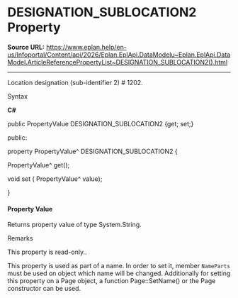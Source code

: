 # DESIGNATION_SUBLOCATION2 Property

**Source URL:** https://www.eplan.help/en-us/Infoportal/Content/api/2026/Eplan.EplApi.DataModelu~Eplan.EplApi.DataModel.ArticleReferencePropertyList~DESIGNATION_SUBLOCATION2().html

---

Location designation (sub-identifier 2) # 1202.

Syntax

**C#**



public PropertyValue DESIGNATION_SUBLOCATION2 {get; set;}

public:

property PropertyValue^ DESIGNATION_SUBLOCATION2 {

   PropertyValue^ get();

   void set (    PropertyValue^ value);

}


#### Property Value

Returns property value of type System.String.

Remarks

This property is read-only..

This property is used as part of a name. In order to set it, member `NameParts` must be used on object which name will be changed. Additionally for setting this property on a Page object, a function Page::SetName() or the Page constructor can be used.
